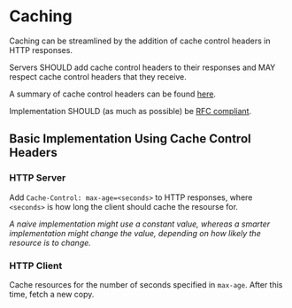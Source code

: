 # Caching

Caching can be streamlined by the addition of cache control headers in HTTP responses.

Servers SHOULD add cache control headers to their responses and MAY respect cache control
headers that they receive.

A summary of cache control headers can be found [here](https://developer.mozilla.org/en-US/docs/Web/HTTP/Headers/Cache-Control).

Implementation SHOULD (as much as possible) be [RFC compliant](https://httpwg.org/specs/rfc7234.html).

## Basic Implementation Using Cache Control Headers

### HTTP Server

Add `Cache-Control: max-age=<seconds>` to HTTP responses, where `<seconds>` is how long the client should
cache the resourse for.

*A naive implementation might use a constant value, whereas a smarter implementation
might change the value, depending on how likely the resource is to change.*

### HTTP Client

Cache resources for the number of seconds specified in `max-age`. After this time, fetch a new
copy. 
